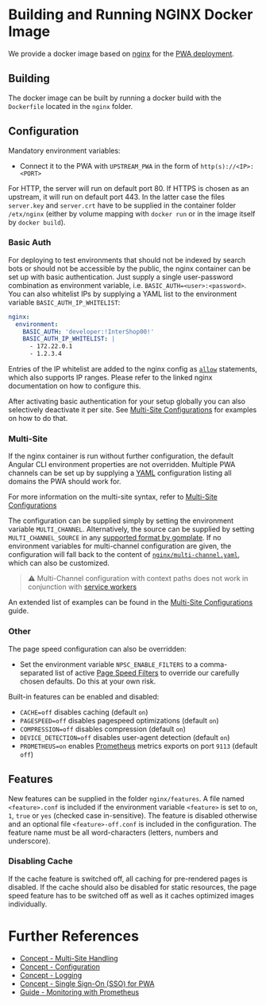 <!--
kb_guide
kb_pwa
kb_everyone
kb_sync_latest_only
-->

# Building and Running NGINX Docker Image

We provide a docker image based on [nginx](https://www.nginx.com/) for the [PWA deployment](../concepts/pwa-building-blocks.md#pwa---nginx).

## Building

The docker image can be built by running a docker build with the `Dockerfile` located in the `nginx` folder.

## Configuration

Mandatory environment variables:

- Connect it to the PWA with `UPSTREAM_PWA` in the form of `http(s)://<IP>:<PORT>`

For HTTP, the server will run on default port 80.
If HTTPS is chosen as an upstream, it will run on default port 443.
In the latter case the files `server.key` and `server.crt` have to be supplied in the container folder `/etx/nginx` (either by volume mapping with `docker run` or in the image itself by `docker build`).

### Basic Auth

For deploying to test environments that should not be indexed by search bots or should not be accessible by the public, the nginx container can be set up with basic authentication.
Just supply a single user-password combination as environment variable, i.e. `BASIC_AUTH=<user>:<password>`.
You can also whitelist IPs by supplying a YAML list to the environment variable `BASIC_AUTH_IP_WHITELIST`:

```yaml
nginx:
  environment:
    BASIC_AUTH: 'developer:!InterShop00!'
    BASIC_AUTH_IP_WHITELIST: |
      - 172.22.0.1
      - 1.2.3.4
```

Entries of the IP whitelist are added to the nginx config as [`allow`](http://nginx.org/en/docs/http/ngx_http_access_module.html) statements, which also supports IP ranges.
Please refer to the linked nginx documentation on how to configure this.

After activating basic authentication for your setup globally you can also selectively deactivate it per site.
See [Multi-Site Configurations](../guides/multi-site-configurations.md#Examples) for examples on how to do that.

### Multi-Site

If the nginx container is run without further configuration, the default Angular CLI environment properties are not overridden.
Multiple PWA channels can be set up by supplying a [YAML](https://yaml.org) configuration listing all domains the PWA should work for.

For more information on the multi-site syntax, refer to [Multi-Site Configurations](../guides/multi-site-configurations.md#Syntax)

The configuration can be supplied simply by setting the environment variable `MULTI_CHANNEL`.
Alternatively, the source can be supplied by setting `MULTI_CHANNEL_SOURCE` in any [supported format by gomplate](https://docs.gomplate.ca/datasources/).
If no environment variables for multi-channel configuration are given, the configuration will fall back to the content of [`nginx/multi-channel.yaml`](../../nginx/multi-channel.yaml), which can also be customized.

> :warning: Multi-Channel configuration with context paths does not work in conjunction with [service workers](../concepts/progressive-web-app.md#service-worker)

An extended list of examples can be found in the [Multi-Site Configurations](../guides/multi-site-configurations.md#Syntax) guide.

### Other

The page speed configuration can also be overridden:

- Set the environment variable `NPSC_ENABLE_FILTERS` to a comma-separated list of active [Page Speed Filters](https://www.modpagespeed.com/examples/) to override our carefully chosen defaults. Do this at your own risk.

Built-in features can be enabled and disabled:

- `CACHE=off` disables caching (default `on`)
- `PAGESPEED=off` disables pagespeed optimizations (default `on`)
- `COMPRESSION=off` disables compression (default `on`)
- `DEVICE_DETECTION=off` disables user-agent detection (default `on`)
- `PROMETHEUS=on` enables [Prometheus](https://prometheus.io) metrics exports on port `9113` (default `off`)

## Features

New features can be supplied in the folder `nginx/features`.
A file named `<feature>.conf` is included if the environment variable `<feature>` is set to `on`, `1`, `true` or `yes` (checked case in-sensitive).
The feature is disabled otherwise and an optional file `<feature>-off.conf` is included in the configuration.
The feature name must be all word-characters (letters, numbers and underscore).

### Disabling Cache

If the cache feature is switched off, all caching for pre-rendered pages is disabled.
If the cache should also be disabled for static resources, the page speed feature has to be switched off as well as it caches optimized images individually.

# Further References

- [Concept - Multi-Site Handling](../concepts/multi-site-handling.md)
- [Concept - Configuration](../concepts/configuration.md)
- [Concept - Logging](../concepts/logging.md)
- [Concept - Single Sign-On (SSO) for PWA](../concepts/sso.md)
- [Guide - Monitoring with Prometheus](./prometheus-monitoring.md)
